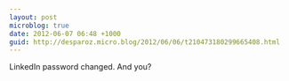 ```yaml
---
layout: post
microblog: true
date: 2012-06-07 06:48 +1000
guid: http://desparoz.micro.blog/2012/06/06/t210473180299665408.html
---
```

LinkedIn password changed. And you?
